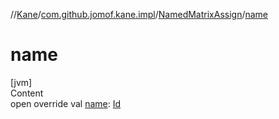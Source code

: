 //[Kane](../../index.md)/[com.github.jomof.kane.impl](../index.md)/[NamedMatrixAssign](index.md)/[name](name.md)



# name  
[jvm]  
Content  
open override val [name](name.md): [Id](../index.md#%5Bcom.github.jomof.kane.impl%2FId%2F%2F%2FPointingToDeclaration%2F%5D%2FClasslikes%2F-831550086)  




